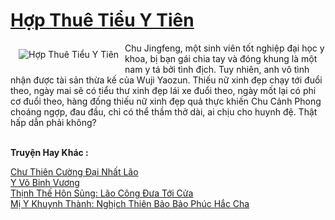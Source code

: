 <a href="https://truyenwiki.net/hop-thue-tieu-y-tien.36130/" title="Hợp Thuê Tiểu Y Tiên"><h1>Hợp Thuê Tiểu Y Tiên</h1></a><div style="display:table"><img align="right" style="float: left; padding: 10px;" src="https://truyenwiki.net/a/img/str/src/36130.jpg" alt="Hợp Thuê Tiểu Y Tiên">Chu Jingfeng, một sinh viên tốt nghiệp đại học y khoa, bị bạn gái chia tay và đóng khung là một nam y tá bởi tình địch. Tuy nhiên, anh vô tình nhận được tài sản thừa kế của Wuji Yaozun. Thiếu nữ xinh đẹp chạy tới đuổi theo, ngày mai sẽ có tiểu thư xinh đẹp lái xe đuổi theo, ngày mốt lại có phi cơ đuổi theo, hàng đống thiếu nữ xinh đẹp quả thực khiến Chu Cảnh Phong choáng ngợp, đau đầu, chỉ có thể thầm thở dài, ai chịu cho huynh đệ. Thật hấp dẫn phải không?</div><p><br><b>Truyện Hay Khác :</b></p><a href="https://truyenwiki.net/chu-thien-cuong-dai-nhat-lao.35685/" alt="Chư Thiên Cường Đại Nhất Lão">Chư Thiên Cường Đại Nhất Lão</a><br/><a href="https://github.com/nownovels/wikidich/tree/master/truyenhay/36379" alt="Y Võ Binh Vương">Y Võ Binh Vương</a><br/><a href="https://sangtacviet.wordpress.com/2020/10/22/thinh-the-hon-sung-lao-cong-dua-toi-cua/" alt="Thịnh Thế Hôn Sủng: Lão Công Đưa Tới Cửa">Thịnh Thế Hôn Sủng: Lão Công Đưa Tới Cửa</a><br/><a href="https://sangtacviet.wordpress.com/2020/10/22/mi-y-khuynh-thanh-nghich-thien-bao-bao-phuc-hac-cha/" alt="Mị Y Khuynh Thành: Nghịch Thiên Bảo Bảo Phúc Hắc Cha">Mị Y Khuynh Thành: Nghịch Thiên Bảo Bảo Phúc Hắc Cha</a><br/>